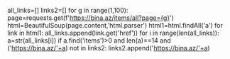 all_links=[]
links2=[]
for g in range(1,100):
    page=requests.get(f'https://bina.az/items/all?page={g}')
    html=BeautifulSoup(page.content,'html.parser')
    html1=html.findAll('a')
    for link in html1:
        all_links.append(link.get('href'))
    for i in range(len(all_links)):
        a=str(all_links[i])
        if a.find('items')>0 and len(a)==14 and ('https://bina.az/'+a) not in links2:
            links2.append('https://bina.az/'+a)   
            

